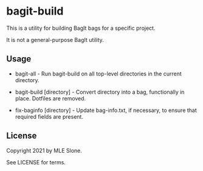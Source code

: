 bagit-build
===========

This is a utility for building BagIt bags for a specific project.

It is not a general-purpose BagIt utility.

Usage
-----

* bagit-all - Run bagit-build on all top-level directories in the current directory.

* bagit-build [directory] - Convert directory into a bag, functionally in place.  Dotfiles are removed.

* fix-baginfo [directory] - Update bag-info.txt, if necessary, to ensure that required fields are present.

License
-------

Copyright 2021 by MLE Slone.

See LICENSE for terms.
